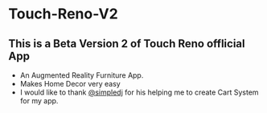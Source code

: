 # Touch-Reno-V2
## This is a Beta Version 2 of Touch Reno offlicial App
- An Augmented Reality Furniture App. 
- Makes Home Decor very easy
- I would like to thank [@simpledj](https://github.com/simpledj) for his helping me to create Cart System for my app.
